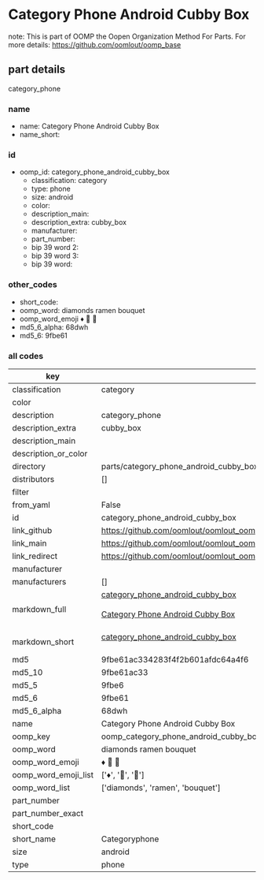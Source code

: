# Category Phone Android Cubby Box  

note: This is part of OOMP the Oopen Organization Method For Parts. For more details: https://github.com/oomlout/oomp_base

##  part details
  



category_phone



### name
* name: Category Phone Android Cubby Box
* name_short: 
### id
* oomp_id: category_phone_android_cubby_box
  * classification: category
  * type: phone
  * size: android
  * color: 
  * description_main: 
  * description_extra: cubby_box
  * manufacturer: 
  * part_number: 
  * bip 39 word 2: 
  * bip 39 word 3: 
  * bip 39 word: 

### other_codes
* short_code: 
* oomp_word: diamonds ramen bouquet
* oomp_word_emoji :diamonds: :ramen: :bouquet:
* md5_6_alpha: 68dwh
* md5_6: 9fbe61









### all codes 
| key | value |  
| --- | --- |  
| classification | category |  
| color |  |  
| description | category_phone |  
| description_extra | cubby_box |  
| description_main |  |  
| description_or_color |   |  
| directory | parts/category_phone_android_cubby_box |  
| distributors | [] |  
| filter |  |  
| from_yaml | False |  
| id | category_phone_android_cubby_box |  
| link_github | https://github.com/oomlout/oomlout_oomp_version_1_messy/tree/main/parts/category_phone_android_cubby_box |  
| link_main | https://github.com/oomlout/oomlout_oomp_version_1_messy/tree/main/parts/category_phone_android_cubby_box |  
| link_redirect | https://github.com/oomlout/oomlout_oomp_version_1_messy/tree/main/parts/category_phone_android_cubby_box |  
| manufacturer |  |  
| manufacturers | [] |  
| markdown_full | [category_phone_android_cubby_box](none)<br>[](none)<br>[Category Phone Android Cubby Box](none)<br><br> |  
| markdown_short | [category_phone_android_cubby_box](none)<br><br> |  
| md5 | 9fbe61ac334283f4f2b601afdc64a4f6 |  
| md5_10 | 9fbe61ac33 |  
| md5_5 | 9fbe6 |  
| md5_6 | 9fbe61 |  
| md5_6_alpha | 68dwh |  
| name | Category Phone Android Cubby Box |  
| oomp_key | oomp_category_phone_android_cubby_box |  
| oomp_word | diamonds ramen bouquet |  
| oomp_word_emoji | :diamonds: :ramen: :bouquet: |  
| oomp_word_emoji_list | [':diamonds:', ':ramen:', ':bouquet:'] |  
| oomp_word_list | ['diamonds', 'ramen', 'bouquet'] |  
| part_number |  |  
| part_number_exact |  |  
| short_code |  |  
| short_name | Categoryphone |  
| size | android |  
| type | phone |  
